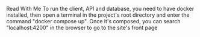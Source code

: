 Read With Me
To run the client, API and database, you need to have docker installed, then open a terminal in the project's root directory and enter the command "docker compose up". Once it's composed, you can search "localhost:4200" in the browser to go to the site's front page